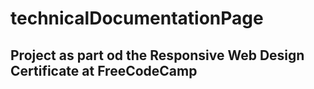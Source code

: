 # technicalDocumentationPage

## Project as part od the Responsive Web Design Certificate at FreeCodeCamp
